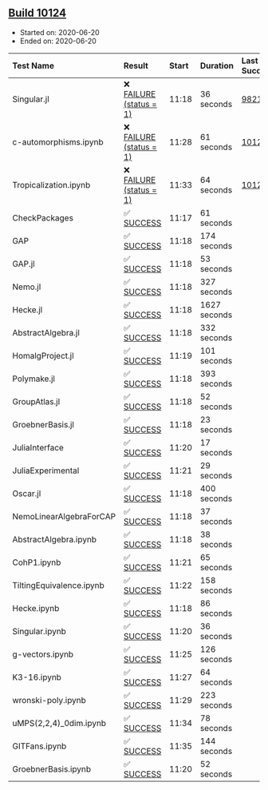 ## [Build 10124](https://oscarci.mathematik.uni-kl.de/job/oscar/10124/)

* Started on: 2020-06-20
* Ended on: 2020-06-20

| Test Name    | Result | Start | Duration | Last Success | First Failure |
|:-------------|:-------|:------|:---------|:-------------|:--------------|
| Singular.jl | ❌ [FAILURE (status = 1)](https://oscarci.mathematik.uni-kl.de/job/oscar/10124/artifact/logs/build-10124/Singular.jl.log) | 11:18 | 36 seconds | [9821](https://oscarci.mathematik.uni-kl.de/job/oscar/9821/) | [9822](https://oscarci.mathematik.uni-kl.de/job/oscar/9822/) |
| c-automorphisms.ipynb | ❌ [FAILURE (status = 1)](https://oscarci.mathematik.uni-kl.de/job/oscar/10124/artifact/logs/build-10124/c-automorphisms.ipynb.log) | 11:28 | 61 seconds | [10123](https://oscarci.mathematik.uni-kl.de/job/oscar/10123/) | [10124](https://oscarci.mathematik.uni-kl.de/job/oscar/10124/) |
| Tropicalization.ipynb | ❌ [FAILURE (status = 1)](https://oscarci.mathematik.uni-kl.de/job/oscar/10124/artifact/logs/build-10124/Tropicalization.ipynb.log) | 11:33 | 64 seconds | [10123](https://oscarci.mathematik.uni-kl.de/job/oscar/10123/) | [10124](https://oscarci.mathematik.uni-kl.de/job/oscar/10124/) |
| CheckPackages | ✅ [SUCCESS](https://oscarci.mathematik.uni-kl.de/job/oscar/10124/artifact/logs/build-10124/CheckPackages.log) | 11:17 | 61 seconds |  |  |
| GAP | ✅ [SUCCESS](https://oscarci.mathematik.uni-kl.de/job/oscar/10124/artifact/logs/build-10124/GAP.log) | 11:18 | 174 seconds |  |  |
| GAP.jl | ✅ [SUCCESS](https://oscarci.mathematik.uni-kl.de/job/oscar/10124/artifact/logs/build-10124/GAP.jl.log) | 11:18 | 53 seconds |  |  |
| Nemo.jl | ✅ [SUCCESS](https://oscarci.mathematik.uni-kl.de/job/oscar/10124/artifact/logs/build-10124/Nemo.jl.log) | 11:18 | 327 seconds |  |  |
| Hecke.jl | ✅ [SUCCESS](https://oscarci.mathematik.uni-kl.de/job/oscar/10124/artifact/logs/build-10124/Hecke.jl.log) | 11:18 | 1627 seconds |  |  |
| AbstractAlgebra.jl | ✅ [SUCCESS](https://oscarci.mathematik.uni-kl.de/job/oscar/10124/artifact/logs/build-10124/AbstractAlgebra.jl.log) | 11:18 | 332 seconds |  |  |
| HomalgProject.jl | ✅ [SUCCESS](https://oscarci.mathematik.uni-kl.de/job/oscar/10124/artifact/logs/build-10124/HomalgProject.jl.log) | 11:19 | 101 seconds |  |  |
| Polymake.jl | ✅ [SUCCESS](https://oscarci.mathematik.uni-kl.de/job/oscar/10124/artifact/logs/build-10124/Polymake.jl.log) | 11:18 | 393 seconds |  |  |
| GroupAtlas.jl | ✅ [SUCCESS](https://oscarci.mathematik.uni-kl.de/job/oscar/10124/artifact/logs/build-10124/GroupAtlas.jl.log) | 11:18 | 52 seconds |  |  |
| GroebnerBasis.jl | ✅ [SUCCESS](https://oscarci.mathematik.uni-kl.de/job/oscar/10124/artifact/logs/build-10124/GroebnerBasis.jl.log) | 11:18 | 23 seconds |  |  |
| JuliaInterface | ✅ [SUCCESS](https://oscarci.mathematik.uni-kl.de/job/oscar/10124/artifact/logs/build-10124/JuliaInterface.log) | 11:20 | 17 seconds |  |  |
| JuliaExperimental | ✅ [SUCCESS](https://oscarci.mathematik.uni-kl.de/job/oscar/10124/artifact/logs/build-10124/JuliaExperimental.log) | 11:21 | 29 seconds |  |  |
| Oscar.jl | ✅ [SUCCESS](https://oscarci.mathematik.uni-kl.de/job/oscar/10124/artifact/logs/build-10124/Oscar.jl.log) | 11:18 | 400 seconds |  |  |
| NemoLinearAlgebraForCAP | ✅ [SUCCESS](https://oscarci.mathematik.uni-kl.de/job/oscar/10124/artifact/logs/build-10124/NemoLinearAlgebraForCAP.log) | 11:18 | 37 seconds |  |  |
| AbstractAlgebra.ipynb | ✅ [SUCCESS](https://oscarci.mathematik.uni-kl.de/job/oscar/10124/artifact/logs/build-10124/AbstractAlgebra.ipynb.log) | 11:18 | 38 seconds |  |  |
| CohP1.ipynb | ✅ [SUCCESS](https://oscarci.mathematik.uni-kl.de/job/oscar/10124/artifact/logs/build-10124/CohP1.ipynb.log) | 11:21 | 65 seconds |  |  |
| TiltingEquivalence.ipynb | ✅ [SUCCESS](https://oscarci.mathematik.uni-kl.de/job/oscar/10124/artifact/logs/build-10124/TiltingEquivalence.ipynb.log) | 11:22 | 158 seconds |  |  |
| Hecke.ipynb | ✅ [SUCCESS](https://oscarci.mathematik.uni-kl.de/job/oscar/10124/artifact/logs/build-10124/Hecke.ipynb.log) | 11:18 | 86 seconds |  |  |
| Singular.ipynb | ✅ [SUCCESS](https://oscarci.mathematik.uni-kl.de/job/oscar/10124/artifact/logs/build-10124/Singular.ipynb.log) | 11:20 | 36 seconds |  |  |
| g-vectors.ipynb | ✅ [SUCCESS](https://oscarci.mathematik.uni-kl.de/job/oscar/10124/artifact/logs/build-10124/g-vectors.ipynb.log) | 11:25 | 126 seconds |  |  |
| K3-16.ipynb | ✅ [SUCCESS](https://oscarci.mathematik.uni-kl.de/job/oscar/10124/artifact/logs/build-10124/K3-16.ipynb.log) | 11:27 | 64 seconds |  |  |
| wronski-poly.ipynb | ✅ [SUCCESS](https://oscarci.mathematik.uni-kl.de/job/oscar/10124/artifact/logs/build-10124/wronski-poly.ipynb.log) | 11:29 | 223 seconds |  |  |
| uMPS(2,2,4)_0dim.ipynb | ✅ [SUCCESS](https://oscarci.mathematik.uni-kl.de/job/oscar/10124/artifact/logs/build-10124/uMPS-2-2-4-_0dim.ipynb.log) | 11:34 | 78 seconds |  |  |
| GITFans.ipynb | ✅ [SUCCESS](https://oscarci.mathematik.uni-kl.de/job/oscar/10124/artifact/logs/build-10124/GITFans.ipynb.log) | 11:35 | 144 seconds |  |  |
| GroebnerBasis.ipynb | ✅ [SUCCESS](https://oscarci.mathematik.uni-kl.de/job/oscar/10124/artifact/logs/build-10124/GroebnerBasis.ipynb.log) | 11:20 | 52 seconds |  |  |

